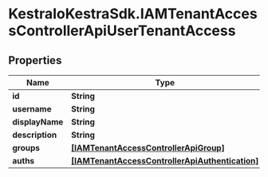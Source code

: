 # KestraIoKestraSdk.IAMTenantAccessControllerApiUserTenantAccess

## Properties

Name | Type | Description | Notes
------------ | ------------- | ------------- | -------------
**id** | **String** |  | [optional] 
**username** | **String** |  | [optional] 
**displayName** | **String** |  | [optional] 
**description** | **String** |  | [optional] 
**groups** | [**[IAMTenantAccessControllerApiGroup]**](IAMTenantAccessControllerApiGroup.md) |  | [optional] 
**auths** | [**[IAMTenantAccessControllerApiAuthentication]**](IAMTenantAccessControllerApiAuthentication.md) |  | [optional] 


